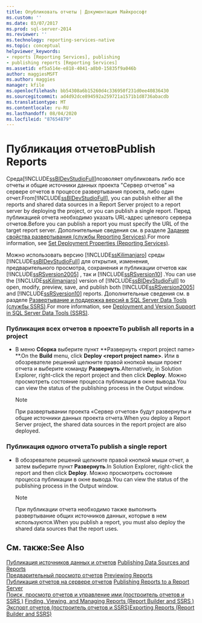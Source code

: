 ```yaml
---
title: Опубликовать отчеты | Документация Майкрософт
ms.custom: ''
ms.date: 03/07/2017
ms.prod: sql-server-2014
ms.reviewer: ''
ms.technology: reporting-services-native
ms.topic: conceptual
helpviewer_keywords:
- reports [Reporting Services], publishing
- publishing reports [Reporting Services]
ms.assetid: ef5a514e-e818-4041-a8b0-15835f9a046b
author: maggiesMSFT
ms.author: maggies
manager: kfile
ms.openlocfilehash: bb54308a6b15260d4c336950f231d0ee40836430
ms.sourcegitcommit: ad4d92dce894592a259721a1571b1d8736abacdb
ms.translationtype: MT
ms.contentlocale: ru-RU
ms.lasthandoff: 08/04/2020
ms.locfileid: "87654879"
---
```

# <a name="publish-reports"></a><span data-ttu-id="754bd-102">Публикация отчетов</span><span class="sxs-lookup"><span data-stu-id="754bd-102">Publish Reports</span></span>
  <span data-ttu-id="754bd-103">Среда[!INCLUDE[ssBIDevStudioFull](../includes/ssbidevstudiofull-md.md)]позволяет опубликовать либо все отчеты и общие источники данных проекта "Сервер отчетов" на сервере отчетов в процессе развертывания проекта, либо один отчет.</span><span class="sxs-lookup"><span data-stu-id="754bd-103">From[!INCLUDE[ssBIDevStudioFull](../includes/ssbidevstudiofull-md.md)], you can publish either all the reports and shared data sources in a Report Server project to a report server by deploying the project, or you can publish a single report.</span></span> <span data-ttu-id="754bd-104">Перед публикацией отчета необходимо указать URL-адрес целевого сервера отчетов.</span><span class="sxs-lookup"><span data-stu-id="754bd-104">Before you can publish a report you must specify the URL of the target report server.</span></span> <span data-ttu-id="754bd-105">Дополнительные сведения см. в разделе [Задание свойства развертывания (службы Reporting Services)](tools/set-deployment-properties-reporting-services.md).</span><span class="sxs-lookup"><span data-stu-id="754bd-105">For more information, see [Set Deployment Properties &#40;Reporting Services&#41;](tools/set-deployment-properties-reporting-services.md).</span></span>  
  
 <span data-ttu-id="754bd-106">Можно использовать версию [!INCLUDE[ssKilimanjaro](../includes/sskilimanjaro-md.md)] среды [!INCLUDE[ssBIDevStudioFull](../includes/ssbidevstudiofull-md.md)] для открытия, изменения, предварительного просмотра, сохранения и публикации отчетов как [!INCLUDE[ssRSversion2005](../includes/ssrsversion2005-md.md)] , так и [!INCLUDE[ssRSversion10](../includes/ssrsversion10-md.md)] .</span><span class="sxs-lookup"><span data-stu-id="754bd-106">You can use the [!INCLUDE[ssKilimanjaro](../includes/sskilimanjaro-md.md)] version of [!INCLUDE[ssBIDevStudioFull](../includes/ssbidevstudiofull-md.md)] to open, modify, preview, save, and publish both [!INCLUDE[ssRSversion2005](../includes/ssrsversion2005-md.md)] and [!INCLUDE[ssRSversion10](../includes/ssrsversion10-md.md)] reports.</span></span> <span data-ttu-id="754bd-107">Дополнительные сведения см. в разделе [Развертывание и поддержка версий в SQL Server Data Tools (службы SSRS)](tools/deployment-and-version-support-in-sql-server-data-tools-ssrs.md).</span><span class="sxs-lookup"><span data-stu-id="754bd-107">For more information, see [Deployment and Version Support in SQL Server Data Tools &#40;SSRS&#41;](tools/deployment-and-version-support-in-sql-server-data-tools-ssrs.md).</span></span>  
  
### <a name="to-publish-all-reports-in-a-project"></a><span data-ttu-id="754bd-108">Публикация всех отчетов в проекте</span><span class="sxs-lookup"><span data-stu-id="754bd-108">To publish all reports in a project</span></span>  
  
-   <span data-ttu-id="754bd-109">В меню **Сборка** выберите пункт \*\*Развернуть \<report project name> \*\*.</span><span class="sxs-lookup"><span data-stu-id="754bd-109">On the **Build** menu, click **Deploy \<report project name>**.</span></span> <span data-ttu-id="754bd-110">Или в обозревателе решений щелкните правой кнопкой мыши проект отчета и выберите команду **Развернуть**.</span><span class="sxs-lookup"><span data-stu-id="754bd-110">Alternatively, in Solution Explorer, right-click the report project and then click **Deploy**.</span></span> <span data-ttu-id="754bd-111">Можно просмотреть состояние процесса публикации в окне вывода.</span><span class="sxs-lookup"><span data-stu-id="754bd-111">You can view the status of the publishing process in the Output window.</span></span>  
  
    > [!NOTE]  
    >  <span data-ttu-id="754bd-112">При развертывании проекта «Сервер отчетов» будут развернуты и общие источники данных проекта отчета.</span><span class="sxs-lookup"><span data-stu-id="754bd-112">When you deploy a Report Server project, the shared data sources in the report project are also deployed.</span></span>  
  
### <a name="to-publish-a-single-report"></a><span data-ttu-id="754bd-113">Публикация одного отчета</span><span class="sxs-lookup"><span data-stu-id="754bd-113">To publish a single report</span></span>  
  
-   <span data-ttu-id="754bd-114">В обозревателе решений щелкните правой кнопкой мыши отчет, а затем выберите пункт **Развернуть**.</span><span class="sxs-lookup"><span data-stu-id="754bd-114">In Solution Explorer, right-click the report and then click **Deploy**.</span></span> <span data-ttu-id="754bd-115">Можно просмотреть состояние процесса публикации в окне вывода.</span><span class="sxs-lookup"><span data-stu-id="754bd-115">You can view the status of the publishing process in the Output window.</span></span>  
  
    > [!NOTE]  
    >  <span data-ttu-id="754bd-116">При публикации отчета необходимо также выполнить развертывание общих источников данных, которые в нем используются.</span><span class="sxs-lookup"><span data-stu-id="754bd-116">When you publish a report, you must also deploy the shared data sources that the report uses.</span></span>  
  
## <a name="see-also"></a><span data-ttu-id="754bd-117">См. также:</span><span class="sxs-lookup"><span data-stu-id="754bd-117">See Also</span></span>  
 <span data-ttu-id="754bd-118">[Публикация источников данных и отчетов](reports/publishing-data-sources-and-reports.md) </span><span class="sxs-lookup"><span data-stu-id="754bd-118">[Publishing Data Sources and Reports](reports/publishing-data-sources-and-reports.md) </span></span>  
 <span data-ttu-id="754bd-119">[Предварительный просмотр отчетов](reports/previewing-reports.md) </span><span class="sxs-lookup"><span data-stu-id="754bd-119">[Previewing Reports](reports/previewing-reports.md) </span></span>  
 <span data-ttu-id="754bd-120">[Публикация отчетов на сервере отчетов](reports/publishing-reports-to-a-report-server.md) </span><span class="sxs-lookup"><span data-stu-id="754bd-120">[Publishing Reports to a Report Server](reports/publishing-reports-to-a-report-server.md) </span></span>  
 <span data-ttu-id="754bd-121">[Поиск, просмотр отчетов и управление ими &#40;построитель отчетов и SSRS &#41;](report-builder/finding-viewing-and-managing-reports-report-builder-and-ssrs.md) </span><span class="sxs-lookup"><span data-stu-id="754bd-121">[Finding, Viewing, and Managing Reports &#40;Report Builder and SSRS &#41;](report-builder/finding-viewing-and-managing-reports-report-builder-and-ssrs.md) </span></span>  
 [<span data-ttu-id="754bd-122">Экспорт отчетов &#40;построитель отчетов и SSRS&#41;</span><span class="sxs-lookup"><span data-stu-id="754bd-122">Exporting Reports &#40;Report Builder and SSRS&#41;</span></span>](report-builder/export-reports-report-builder-and-ssrs.md)  
  
  
